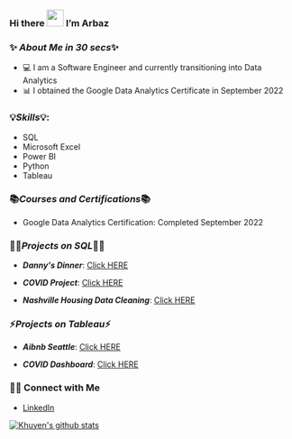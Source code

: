 ### Hi there <img src="https://raw.githubusercontent.com/MartinHeinz/MartinHeinz/master/wave.gif" width="30px"> I’m Arbaz

### ✨  ***About Me in 30 secs***✨


- 💻 I am a Software Engineer and currently transitioning into Data Analytics 
- 📊 I obtained the Google Data Analytics Certificate in September 2022


###  💡***Skills***💡:
 
- SQL
- Microsoft Excel
- Power BI
- Python
- Tableau

 
 ### 📚***Courses and Certifications***📚
 
 - Google Data Analytics Certification: Completed September 2022
 
 
 ###  👩‍💻***Projects on SQL***👩‍💻

- ***Danny's Dinner***: [Click HERE](https://github.com/Arbaz-Baig/Dannys_Dinner/blob/main/Solution.sql)

- ***COVID Project***: [Click HERE](https://github.com/Arbaz-Baig/CovidProject/blob/main/CovidProject.sql)

- ***Nashville Housing Data Cleaning***: [Click HERE](https://github.com/Arbaz-Baig/NashvilleHousing/blob/main/NashvilleHousing_DataCleaning.sql)

 
 ### ⚡***Projects on Tableau***⚡
 
 - ***Aibnb Seattle***: [Click HERE](https://public.tableau.com/app/profile/arbaz.baig/viz/AirbnbSeattle_16628117262790/Dashboard1)
 
 - ***COVID Dashboard***: [Click HERE](https://public.tableau.com/app/profile/arbaz.baig/viz/CovidDashboard_16629211454550/Dashboard1)
  
 
 ### 🙌🏻 Connect with Me
- [LinkedIn](https://www.linkedin.com/in/arbaz-baig/)


 [![Khuyen's github stats](https://github-readme-stats.vercel.app/api?username=Arbaz-Baig&count_private=true&show_icons=true&theme=algolia&hide_rank=false)](https://github.com/anuraghazra/github-readme-stats)
